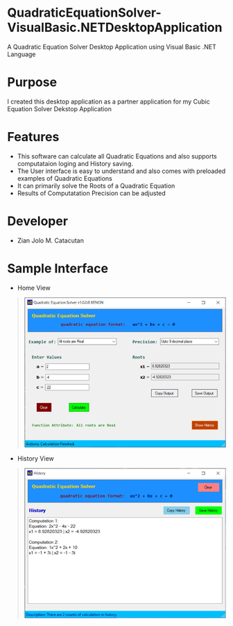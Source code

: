 # QuadraticEquationSolver-VisualBasic.NETDesktopApplication
A Quadratic Equation Solver Desktop Application using Visual Basic .NET Language

# Purpose
I created this desktop application as a partner application for my Cubic Equation Solver Dekstop Application

# Features
- This software can calculate all Quadratic Equations and also supports computataion loging and History saving.
- The User interface is easy to understand and also comes with preloaded examples of Quadratic Equations
- It can primarily solve the Roots of a Quadratic Equation
- Results of Computatation Precision can be adjusted

# Developer
- Zian Jolo M. Catacutan

# Sample Interface
- Home View
> ![alt text](https://github.com/xenz25/QuadraticEquationSolver-VisualBasic.NETDesktopApp/blob/main/Demo/Home%20View.jpg?raw=true)

- History View
> ![alt text](https://github.com/xenz25/QuadraticEquationSolver-VisualBasic.NETDesktopApp/blob/main/Demo/History%20View.jpg?raw=true)

